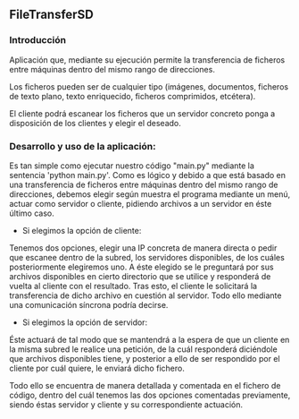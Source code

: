 ## FileTransferSD

### Introducción


Aplicación que, mediante su ejecución permite la transferencia de ficheros entre máquinas dentro del mismo rango de direcciones.

Los ficheros pueden ser de cualquier tipo (imágenes, documentos, ficheros de texto plano, texto enriquecido, ficheros comprimidos, etcétera).

El cliente podrá escanear los ficheros que un servidor concreto ponga a disposición de los clientes y elegir el deseado.


### Desarrollo y uso de la aplicación:


Es tan simple como ejecutar nuestro código "main.py" mediante la sentencia 'python main.py'. Como es lógico y debido a que está basado en una transferencia de ficheros entre máquinas dentro del mismo rango de direcciones, debemos elegir según muestra el programa mediante un menú, actuar como servidor o cliente, pidiendo archivos a un servidor en éste último caso.


* Si elegimos la opción de cliente:

Tenemos dos opciones, elegir una IP concreta de manera directa o pedir que escanee dentro de la subred, los servidores disponibles, de los cuáles posteriormente elegiremos uno. A éste elegido se le preguntará por sus archivos disponibles en cierto directorio que se utilice y responderá de vuelta al cliente con el resultado. Tras esto, el cliente le solicitará la transferencia de dicho archivo en cuestión al servidor. Todo ello mediante una comunicación síncrona podría decirse.

* Si elegimos la opción de servidor:

Éste actuará de tal modo que se mantendrá a la espera de que un cliente en la misma subred le realice una petición, de la cuál responderá diciéndole que archivos disponibles tiene, y posterior a ello de ser respondido por el cliente por cuál quiere, le enviará dicho fichero. 

Todo ello se encuentra de manera detallada y comentada en el fichero de código, dentro del cuál tenemos las dos opciones comentadas previamente, siendo éstas servidor y cliente y su correspondiente actuación.
